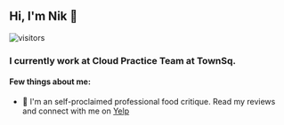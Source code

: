 ## Hi, I'm Nik 👋

![visitors](https://visitor-badge.glitch.me/badge?page_id=nikdmello.nikdmello)

### I currently work at Cloud Practice Team at TownSq.

#### Few things about me:
- 💬 I'm an self-proclaimed professional food critique. Read my reviews and connect with me on [Yelp](https://www.yelp.com/user_details?userid=0WnmSWvTqHCcEXwXGrgBoA) 

<!--
**nikdmello/nikdmello** is a ✨ _special_ ✨ repository because its `README.md` (this file) appears on your GitHub profile.

Here are some ideas to get you started:

- 🔭 I’m currently working on ...
- 🌱 I’m currently learning ...
- 👯 I’m looking to collaborate on ...
- 🤔 I’m looking for help with ...
- 💬 Ask me about ...
- 📫 How to reach me: ...
- 😄 Pronouns: ...
- ⚡ Fun fact: ...
-->


